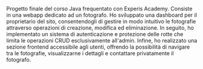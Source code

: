 Progetto finale del corso Java frequentato con Experis Academy. Consiste in una webapp dedicato ad un fotografo.
Ho sviluppato una dashboard per il proprietario del sito, consentendogli di gestire in modo intuitivo le fotografie attraverso operazioni di creazione, modifica ed eliminazione. 
In seguito, ho implementato un sistema di autenticazione e protezione delle rotte che limita le operazioni CRUD esclusivamente all'admin. 
Infine, ho realizzato una sezione frontend accessibile agli utenti, offrendo la possibilità di navigare tra le fotografie, visualizzarne i dettagli e contattare privatamente il fotografo.

